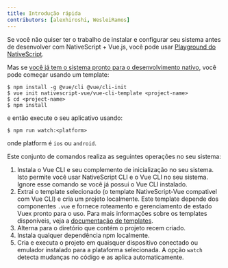 ```yaml
---
title: Introdução rápida
contributors: [alexhiroshi, WesleiRamos]
---
```


Se você não quiser ter o trabalho de instalar e configurar seu sistema antes de desenvolver com NativeScript + Vue.js, você pode usar [Playground do NativeScript](/pt-BR/docs/getting-started/playground-tutorial).

Mas se [você já tem o sistema pronto para o desenvolvimento nativo](/pt-BR/docs/getting-started/installation), você pode começar usando um template:

```shell
$ npm install -g @vue/cli @vue/cli-init
$ vue init nativescript-vue/vue-cli-template <project-name>
$ cd <project-name>
$ npm install
```

e então execute o seu aplicativo usando:

```shell
$ npm run watch:<platform>
```

onde platform é `ios` ou `android`.

Este conjunto de comandos realiza as seguintes operações no seu sistema:

1. Instala o Vue CLI e seu complemento de inicialização no seu sistema. Isto permite você usar NativeScript CLI e o Vue CLI no seu sistema. Ignore esse comando se você já possui o Vue CLI instalado.
2. Extrai o template selecionado (o template NativeScript-Vue compativel com Vue CLI) e cria um projeto localmente. Este template depende dos componentes `.vue` e fornece roteamento e gerenciamento de estado Vuex pronto para o uso. Para mais informações sobre os templates disponíveis, veja a [documentação de templates](/pt-BR/docs/getting-started/templates).
3. Alterna para o diretório que contém o projeto recem criado.
4. Instala qualquer dependência npm localmente.
5. Cria e executa o projeto em quaisquer dispositivo conectado ou emulador instalado para a plataforma selecionada. A opção `watch` detecta mudanças no código e as aplica automaticamente.
